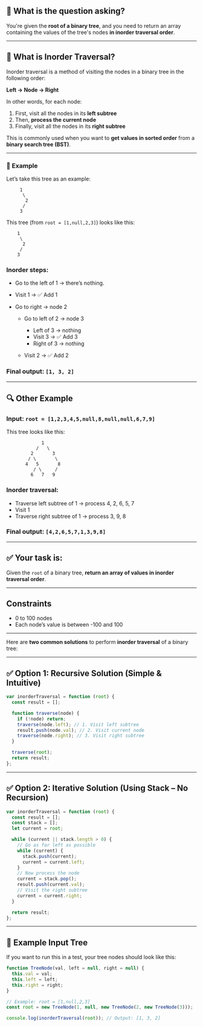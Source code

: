 ## 🧠 **What is the question asking?**

You're given the **root of a binary tree**, and you need to return an array containing the values of the tree's nodes **in inorder traversal order**.

---

## 🌳 What is **Inorder Traversal**?

Inorder traversal is a method of visiting the nodes in a binary tree in the following order:

**Left → Node → Right**

In other words, for each node:

1. First, visit all the nodes in its **left subtree**
2. Then, **process the current node**
3. Finally, visit all the nodes in its **right subtree**

This is commonly used when you want to **get values in sorted order** from a **binary search tree (BST)**.

---

### 🧾 Example

Let’s take this tree as an example:

```
     1
      \
       2
      /
     3
```

This tree (from `root = [1,null,2,3]`) looks like this:

```
    1
     \
      2
     /
    3
```

### Inorder steps:

- Go to the left of 1 → there’s nothing.
- Visit 1 → ✅ Add 1
- Go to right → node 2

  - Go to left of 2 → node 3

    - Left of 3 → nothing
    - Visit 3 → ✅ Add 3
    - Right of 3 → nothing

  - Visit 2 → ✅ Add 2

### Final output: `[1, 3, 2]`

---

## 🔍 Other Example

### Input: `root = [1,2,3,4,5,null,8,null,null,6,7,9]`

This tree looks like this:

```
             1
           /   \
         2       3
        / \       \
       4   5       8
          / \     /
         6   7   9
```

### Inorder traversal:

- Traverse left subtree of 1 → process 4, 2, 6, 5, 7
- Visit 1
- Traverse right subtree of 1 → process 3, 9, 8

### Final output: `[4,2,6,5,7,1,3,9,8]`

---

## ✅ Your task is:

Given the `root` of a binary tree, **return an array of values in inorder traversal order**.

---

## Constraints

- 0 to 100 nodes
- Each node’s value is between -100 and 100

---

Here are **two common solutions** to perform **inorder traversal** of a binary tree:

---

## ✅ Option 1: **Recursive Solution** (Simple & Intuitive)

```js
var inorderTraversal = function (root) {
  const result = [];

  function traverse(node) {
    if (!node) return;
    traverse(node.left); // 1. Visit left subtree
    result.push(node.val); // 2. Visit current node
    traverse(node.right); // 3. Visit right subtree
  }

  traverse(root);
  return result;
};
```

---

## ✅ Option 2: **Iterative Solution** (Using Stack – No Recursion)

```js
var inorderTraversal = function (root) {
  const result = [];
  const stack = [];
  let current = root;

  while (current || stack.length > 0) {
    // Go as far left as possible
    while (current) {
      stack.push(current);
      current = current.left;
    }
    // Now process the node
    current = stack.pop();
    result.push(current.val);
    // Visit the right subtree
    current = current.right;
  }

  return result;
};
```

---

## 🌳 Example Input Tree

If you want to run this in a test, your tree nodes should look like this:

```js
function TreeNode(val, left = null, right = null) {
  this.val = val;
  this.left = left;
  this.right = right;
}

// Example: root = [1,null,2,3]
const root = new TreeNode(1, null, new TreeNode(2, new TreeNode(3)));

console.log(inorderTraversal(root)); // Output: [1, 3, 2]
```
